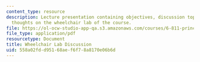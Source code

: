```yaml
---
content_type: resource
description: Lecture presentation containing objectives, discussion topics, and final
  thoughts on the wheelchair lab of the course.
file: https://ol-ocw-studio-app-qa.s3.amazonaws.com/courses/6-811-principles-and-practice-of-assistive-technology-fall-2014/558a02fdd95168aef6f78a8170e06b6d_MIT6_811F14_Wheelchair.pdf
file_type: application/pdf
resourcetype: Document
title: Wheelchair Lab Discussion
uid: 558a02fd-d951-68ae-f6f7-8a8170e06b6d
---
```

